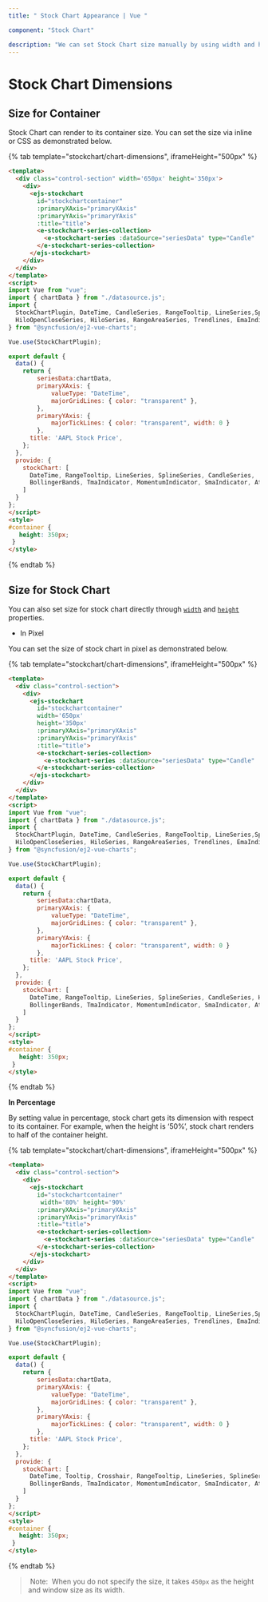```yaml
---
title: " Stock Chart Appearance | Vue "

component: "Stock Chart"

description: "We can set Stock Chart size manually by using width and height properties. We can set percentage or pixel size values to the Stock Chart."
---
```


# Stock Chart Dimensions

## Size for Container

Stock Chart can render to its container size. You can set the size via inline or CSS as demonstrated below.

{% tab template="stockchart/chart-dimensions", iframeHeight="500px" %}

```html
<template>
  <div class="control-section" width='650px' height='350px'>
    <div>
      <ejs-stockchart
        id="stockchartcontainer"
        :primaryXAxis="primaryXAxis"
        :primaryYAxis="primaryYAxis"
        :title="title">
        <e-stockchart-series-collection>
          <e-stockchart-series :dataSource="seriesData" type="Candle"  volume='volume' xName='date' low='low' high='high' open='open' close='close'></e-stockchart-series>
        </e-stockchart-series-collection>
      </ejs-stockchart>
    </div>
  </div>
</template>
<script>
import Vue from "vue";
import { chartData } from "./datasource.js";
import {
  StockChartPlugin, DateTime, CandleSeries, RangeTooltip, LineSeries,SplineSeries,
  HiloOpenCloseSeries, HiloSeries, RangeAreaSeries, Trendlines, EmaIndicator, RsiIndicator,BollingerBands,  TmaIndicator, MomentumIndicator, SmaIndicator, AtrIndicator, AccumulationDistributionIndicator, MacdIndicator, StochasticIndicator, Export
} from "@syncfusion/ej2-vue-charts";

Vue.use(StockChartPlugin);

export default {
  data() {
    return {
        seriesData:chartData,
        primaryXAxis: {
            valueType: "DateTime",
            majorGridLines: { color: "transparent" },
        },
        primaryYAxis: {
            majorTickLines: { color: "transparent", width: 0 }
        },
      title: 'AAPL Stock Price',
    };
  },
  provide: {
    stockChart: [
      DateTime, RangeTooltip, LineSeries, SplineSeries, CandleSeries,     HiloOpenCloseSeries, HiloSeries, RangeAreaSeries, Trendlines, EmaIndicator, RsiIndicator,
      BollingerBands, TmaIndicator, MomentumIndicator, SmaIndicator, AtrIndicator,      AccumulationDistributionIndicator,  MacdIndicator, StochasticIndicator,Export
    ]
  }
};
</script>
<style>
#container {
   height: 350px;
 }
</style>
```

{% endtab %}

## Size for Stock Chart

You can also set size for stock chart directly through [`width`](../api/stock-chart/#width) and
[`height`](../api/stock-chart/#height) properties.
<!-- markdownlint-disable MD036 -->
* In Pixel
<!-- markdownlint-disable MD036 -->

You can set the size of stock chart in pixel as demonstrated below.

{% tab template="stockchart/chart-dimensions", iframeHeight="500px" %}

```html
<template>
  <div class="control-section">
    <div>
      <ejs-stockchart
        id="stockchartcontainer"
        width='650px'
        height='350px'
        :primaryXAxis="primaryXAxis"
        :primaryYAxis="primaryYAxis"
        :title="title">
        <e-stockchart-series-collection>
          <e-stockchart-series :dataSource="seriesData" type="Candle"  volume='volume' xName='date' low='low' high='high' open='open' close='close'></e-stockchart-series>
        </e-stockchart-series-collection>
      </ejs-stockchart>
    </div>
  </div>
</template>
<script>
import Vue from "vue";
import { chartData } from "./datasource.js";
import {
  StockChartPlugin, DateTime, CandleSeries, RangeTooltip, LineSeries,SplineSeries,
  HiloOpenCloseSeries, HiloSeries, RangeAreaSeries, Trendlines, EmaIndicator, RsiIndicator,BollingerBands,  TmaIndicator, MomentumIndicator, SmaIndicator, AtrIndicator, AccumulationDistributionIndicator, MacdIndicator, StochasticIndicator, Export
} from "@syncfusion/ej2-vue-charts";

Vue.use(StockChartPlugin);

export default {
  data() {
    return {
        seriesData:chartData,
        primaryXAxis: {
            valueType: "DateTime",
            majorGridLines: { color: "transparent" },
        },
        primaryYAxis: {
            majorTickLines: { color: "transparent", width: 0 }
        },
      title: 'AAPL Stock Price',
    };
  },
  provide: {
    stockChart: [
      DateTime, RangeTooltip, LineSeries, SplineSeries, CandleSeries, HiloOpenCloseSeries, HiloSeries, RangeAreaSeries, Trendlines, EmaIndicator, RsiIndicator,
      BollingerBands, TmaIndicator, MomentumIndicator, SmaIndicator, AtrIndicator,      AccumulationDistributionIndicator,  MacdIndicator, StochasticIndicator,Export
    ]
  }
};
</script>
<style>
#container {
   height: 350px;
 }
</style>
```

{% endtab %}

**In Percentage**

By setting value in percentage, stock chart gets its dimension with respect to its container. For example,
when the height is ‘50%’, stock chart renders to half of the container height.

{% tab template="stockchart/chart-dimensions", iframeHeight="500px" %}

```html
<template>
  <div class="control-section">
    <div>
      <ejs-stockchart
        id="stockchartcontainer"
         width='80%' height='90%'
        :primaryXAxis="primaryXAxis"
        :primaryYAxis="primaryYAxis"
        :title="title">
        <e-stockchart-series-collection>
          <e-stockchart-series :dataSource="seriesData" type="Candle"  volume='volume' xName='date' low='low' high='high' open='open' close='close'></e-stockchart-series>
        </e-stockchart-series-collection>
      </ejs-stockchart>
    </div>
  </div>
</template>
<script>
import Vue from "vue";
import { chartData } from "./datasource.js";
import {
  StockChartPlugin, DateTime, CandleSeries, RangeTooltip, LineSeries,SplineSeries,
  HiloOpenCloseSeries, HiloSeries, RangeAreaSeries, Trendlines, EmaIndicator, RsiIndicator,BollingerBands,TmaIndicator, MomentumIndicator, SmaIndicator, AtrIndicator, AccumulationDistributionIndicator, MacdIndicator, StochasticIndicator, Export, Tooltip, Crosshair
} from "@syncfusion/ej2-vue-charts";

Vue.use(StockChartPlugin);

export default {
  data() {
    return {
        seriesData:chartData,
        primaryXAxis: {
            valueType: "DateTime",
            majorGridLines: { color: "transparent" },
        },
        primaryYAxis: {
            majorTickLines: { color: "transparent", width: 0 }
        },
      title: 'AAPL Stock Price',
    };
  },
  provide: {
    stockChart: [
      DateTime, Tooltip, Crosshair, RangeTooltip, LineSeries, SplineSeries, CandleSeries,     HiloOpenCloseSeries, HiloSeries, RangeAreaSeries, Trendlines, EmaIndicator, RsiIndicator,
      BollingerBands, TmaIndicator, MomentumIndicator, SmaIndicator, AtrIndicator,      AccumulationDistributionIndicator,  MacdIndicator, StochasticIndicator,Export
    ]
  }
};
</script>
<style>
#container {
   height: 350px;
 }
</style>
```

{% endtab %}

> Note:  When you do not specify the size, it takes `450px` as the height and window size as its width.